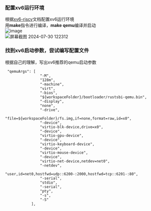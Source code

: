 ### 配置xv6运行环境
根据[xv6-riscv](https://github.com/mit-pdos/xv6-riscv)文档配置xv6运行环境        
用**make**指令进行编译，**make qemu**编译并启动    
![image](https://github.com/user-attachments/assets/44bd46c7-07eb-481d-ba86-3f4d3ce02904)    
![屏幕截图 2024-07-30 122312](https://github.com/user-attachments/assets/d2ecba75-4ca4-4eca-9e7b-ea2a5d7d1000)    

### 找到xv6启动参数，尝试编写配置文件
根据自己的理解，写出xv6推荐的qemu启动参数  
```
 "qemuArgs": [    
                "-M",    
                "128m",
                "-machine",
                "virt",
                "-bios",
                "${workspaceFolder}/bootloader/rustsbi-qemu.bin",
                "-display",
                "none",
                "-drive",
                "file=${workspaceFolder}/fs.img,if=none,format=raw,id=x0",
                "-device",
                "virtio-blk-device,drive=x0",
                "-device",
                "virtio-gpu-device",
                "-device",
                "virtio-keyboard-device",
                "-device",
                "virtio-mouse-device",
                "-device",
                "virtio-net-device,netdev=net0",
                "-netdev",
                "user,id=net0,hostfwd=udp::6200-:2000,hostfwd=tcp::6201-:80",
                "-serial",
                "stdio",
                "-serial",
                "pty",
                "-s",
                "-S"
            ],
````
